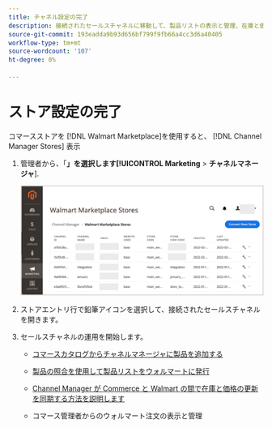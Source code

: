 ```yaml
---
title: チャネル設定の完了
description: 接続されたセールスチャネルに移動して、製品リストの表示と管理、在庫と価格の更新、注文の追跡を行います
source-git-commit: 193eadda9b93d656bf799f9fb66a4cc3d6a40405
workflow-type: tm+mt
source-wordcount: '107'
ht-degree: 0%

---
```



# ストア設定の完了

コマースストアを [!DNL Walmart Marketplace]を使用すると、 [!DNL Channel Manager Stores] 表示

1. 管理者から、「**」を選択します&#x200B;[!UICONTROL Marketing** > **チャネルマネージャ**].

   ![[!DNL Walmart Marketplace API key] 設定ページ](assets/connect-commerce-store-config.png)

1. ストアエントリ行で鉛筆アイコンを選択して、接続されたセールスチャネルを開きます。

1. セールスチャネルの運用を開始します。

   - [コマースカタログからチャネルマネージャに製品を追加する](add-products-to-connected-channel.md)

   - [製品の照合を使用して製品リストをウォルマートに発行](publish-listings-to-marketplace.md)

   - [Channel Manager が Commerce と Walmart の間で在庫と価格の更新を同期する方法を説明します](inventory-and-price-updates.md)

   - コマース管理者からのウォルマート注文の表示と管理

